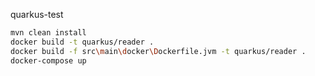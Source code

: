 quarkus-test

```bash
mvn clean install
docker build -t quarkus/reader .
docker build -f src\main\docker\Dockerfile.jvm -t quarkus/reader .
docker-compose up
```
